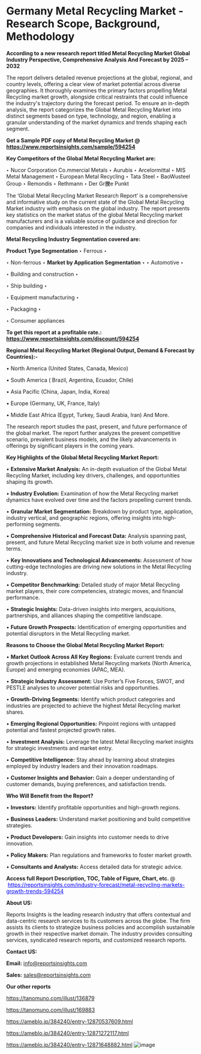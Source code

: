 # Germany Metal Recycling Market - Research Scope, Background, Methodology

<strong>According to a new research report titled Metal Recycling Market Global Industry Perspective, Comprehensive Analysis And Forecast by 2025 – 2032</strong>

The report delivers detailed revenue projections at the global, regional, and country levels, offering a clear view of market potential across diverse geographies. It thoroughly examines the primary factors propelling Metal Recycling market growth, alongside critical restraints that could influence the industry's trajectory during the forecast period. To ensure an in-depth analysis, the report categorizes the Global Metal Recycling Market into distinct segments based on type, technology, and region, enabling a granular understanding of the market dynamics and trends shaping each segment.

<strong>Get a Sample PDF copy of Metal Recycling Market </strong><strong>@<a href=https://www.reportsinsights.com/sample/594254 style=color:#0000ff;> https://www.reportsinsights.com/sample/594254</a></strong></font>

<strong>Key Competitors of the Global Metal Recycling Market are:</strong>

‣ Nucor Corporation Co.mmercial Metals
‣ Aurubis
‣ Arcelormittal
‣ MIS Metal Management
‣ European Metal Recycling
‣ Tata Steel
‣ BaoWusteel Group
‣ Remondis
‣ Rethmann
‣ Der Gr黱e Punkt

The ‘Global Metal Recycling Market Research Report’ is a comprehensive and informative study on the current state of the Global Metal Recycling Market industry with emphasis on the global industry. The report presents key statistics on the market status of the global Metal Recycling market manufacturers and is a valuable source of guidance and direction for companies and individuals interested in the industry.

<strong>Metal Recycling Industry Segmentation covered are:</strong>

<strong>Product Type Segmentation</strong>
‣
Ferrous
‣ 

‣ Non-ferrous
‣ 
<strong>Market by Application Segmentation</strong>
‣
‣  Automotive
‣ 

‣ Building and construction
‣ 

‣ Ship building
‣ 

‣ Equipment manufacturing
‣ 

‣ Packaging
‣ 

‣ Consumer appliances

<strong>To get this report at a profitable rate.: <a href=https://www.reportsinsights.com/discount/594254 style=color:#0000ff;>https://www.reportsinsights.com/discount/594254</a></strong></font>

<strong>Regional Metal Recycling Market (Regional Output, Demand &amp; Forecast by Countries):-</strong>

• North America (United States, Canada, Mexico)

• South America ( Brazil, Argentina, Ecuador, Chile)

• Asia Pacific (China, Japan, India, Korea)

• Europe (Germany, UK, France, Italy)

• Middle East Africa (Egypt, Turkey, Saudi Arabia, Iran) And More.

The research report studies the past, present, and future performance of the global market. The report further analyzes the present competitive scenario, prevalent business models, and the likely advancements in offerings by significant players in the coming years.

<strong>Key Highlights of the Global Metal Recycling Market Report:</strong>

• <strong>Extensive Market Analysis:</strong> An in-depth evaluation of the Global Metal Recycling Market, including key drivers, challenges, and opportunities shaping its growth.

• <strong>Industry Evolution:</strong> Examination of how the Metal Recycling market dynamics have evolved over time and the factors propelling current trends.

• <strong>Granular Market Segmentation:</strong> Breakdown by product type, application, industry vertical, and geographic regions, offering insights into high-performing segments.

• <strong>Comprehensive Historical and Forecast Data:</strong> Analysis spanning past, present, and future Metal Recycling market size in both volume and revenue terms.

• <strong>Key Innovations and Technological Advancements:</strong> Assessment of how cutting-edge technologies are driving new solutions in the Metal Recycling industry.

• <strong>Competitor Benchmarking:</strong> Detailed study of major Metal Recycling market players, their core competencies, strategic moves, and financial performance.

• <strong>Strategic Insights:</strong> Data-driven insights into mergers, acquisitions, partnerships, and alliances shaping the competitive landscape.

• <strong>Future Growth Prospects:</strong> Identification of emerging opportunities and potential disruptors in the Metal Recycling market.

<strong>Reasons to Choose the Global Metal Recycling Market Report:</strong>

• <strong>Market Outlook Across All Key Regions:</strong> Evaluate current trends and growth projections in established Metal Recycling markets (North America, Europe) and emerging economies (APAC, MEA).

• <strong>Strategic Industry Assessment:</strong> Use Porter’s Five Forces, SWOT, and PESTLE analyses to uncover potential risks and opportunities.

• <strong>Growth-Driving Segments:</strong> Identify which product categories and industries are projected to achieve the highest Metal Recycling market shares.

• <strong>Emerging Regional Opportunities:</strong> Pinpoint regions with untapped potential and fastest projected growth rates.

• <strong>Investment Analysis:</strong> Leverage the latest Metal Recycling market insights for strategic investments and market entry.

• <strong>Competitive Intelligence:</strong> Stay ahead by learning about strategies employed by industry leaders and their innovation roadmaps.

• <strong>Customer Insights and Behavior:</strong> Gain a deeper understanding of customer demands, buying preferences, and satisfaction trends.

<strong>Who Will Benefit from the Report?</strong>

• <strong>Investors:</strong> Identify profitable opportunities and high-growth regions.

• <strong>Business Leaders:</strong> Understand market positioning and build competitive strategies.

• <strong>Product Developers:</strong> Gain insights into customer needs to drive innovation.

• <strong>Policy Makers:</strong> Plan regulations and frameworks to foster market growth.

• <strong>Consultants and Analysts:</strong> Access detailed data for strategic advice.
</ul>
<strong>Access full Report Description, TOC, Table of Figure, Chart, etc. </strong>@  <a href=https://reportsinsights.com/industry-forecast/metal-recycling-markets-growth-trends-594254 style=color:#0000ff;>https://reportsinsights.com/industry-forecast/metal-recycling-markets-growth-trends-594254</a></font>

<strong><strong>About US</strong>:</strong>

Reports Insights is the leading research industry that offers contextual and data-centric research services to its customers across the globe. The firm assists its clients to strategize business policies and accomplish sustainable growth in their respective market domain. The industry provides consulting services, syndicated research reports, and customized research reports.

<strong>Contact US:</strong>

<p class=""""><b>Email:</b> <a href=mailto:info@reportsinsights.com>info@reportsinsights.com</a></p>
<p class=""""><b>Sales:</b> <a href=mailto:sales@reportsinsights.com>sales@reportsinsights.com</a></p>

<strong>Our other reports</strong>

<a href=https://tanomuno.com/illust/136879>https://tanomuno.com/illust/136879</a>

<a href=https://tanomuno.com/illust/169883>https://tanomuno.com/illust/169883</a>

<a href=https://ameblo.jp/384240/entry-12870537609.html>https://ameblo.jp/384240/entry-12870537609.html</a>

<a href=https://ameblo.jp/384240/entry-12871272117.html>https://ameblo.jp/384240/entry-12871272117.html</a>

<a href=https://ameblo.jp/384240/entry-12871648882.html>https://ameblo.jp/384240/entry-12871648882.html</a>
![image](https://github.com/user-attachments/assets/32a8060f-6b7e-479c-b6a7-a86c10658e3b)
